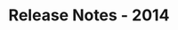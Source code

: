 ﻿---
title: Release Notes - 2014
description: "Release Notes - 2014 – learn about the latest updates and fixes."
type: docs
weight: 50
url: /reportingservices/release-notes-2014/
---


